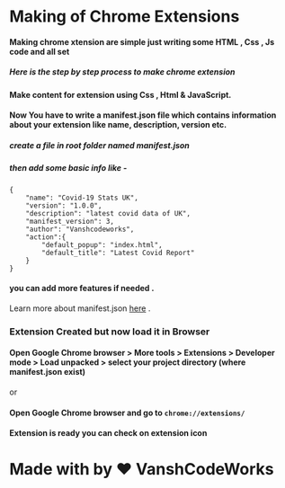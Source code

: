 # Making of Chrome Extensions

#### Making chrome xtension are simple just writing some HTML , Css , Js code and all set 
##### Here is the step by step process to make chrome extension

#### Make content for extension using Css , Html & JavaScript.
#### Now You have to write  a manifest.json file which contains information about your extension like name, description, version etc.

##### create a file in root folder named manifest.json
##### then add some basic info like - 
```
{
    "name": "Covid-19 Stats UK",
    "version": "1.0.0",
    "description": "latest covid data of UK",
    "manifest_version": 3,
    "author": "Vanshcodeworks",
    "action":{
        "default_popup": "index.html",
        "default_title": "Latest Covid Report"
    }
}

```
#### you can add more  features if needed .
Learn more about manifest.json [here](https://developer.mozilla.org/en-US/docs/Mozilla/Add-ons/WebExtensions/manifest.json) .

### Extension Created but now load it in Browser
#### Open Google Chrome browser > More tools > Extensions > Developer mode > Load unpacked > select your project directory (where manifest.json exist)
or
#### Open Google Chrome browser and go to `chrome://extensions/`

#### Extension is ready you can check on extension icon

# Made with by ❤️ VanshCodeWorks
